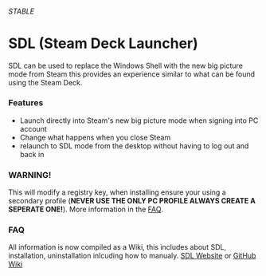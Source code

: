 ###### STABLE
# SDL (Steam Deck Launcher)
SDL can be used to replace the Windows Shell with the new big picture mode from Steam this provides an experience similar to what can be found using the Steam Deck.

### Features
- Launch directly into Steam's new big picture mode when signing into PC account
- Change what happens when you close Steam
- relaunch to SDL mode from the desktop without having to log out and back in

### WARNING!
This will modify a registry key, when installing ensure your using a secondary profile (**NEVER USE THE ONLY PC PROFILE ALWAYS CREATE A SEPERATE ONE!**).
More information in the [FAQ](#FAQ).

### FAQ
All information is now compiled as a Wiki, this includes about SDL, installation, uninstallation inlcuding how to manualy.
[SDL Website](https://sites.google.com/view/steam-deck-launcher/help) or [GitHub Wiki](https://github.com/MotionDevelopment123/SDL/wiki)
